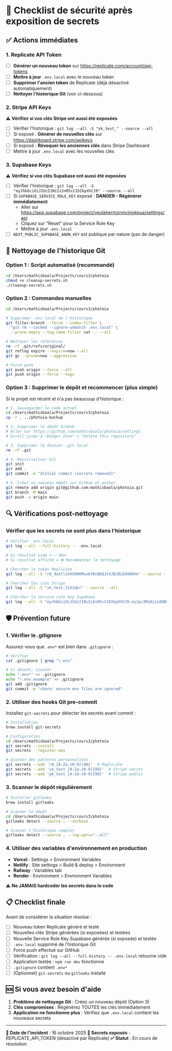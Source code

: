 # 🔐 Checklist de sécurité après exposition de secrets

## ✅ Actions immédiates

### 1. Replicate API Token
- [ ] **Générer un nouveau token** sur https://replicate.com/account/api-tokens
- [ ] **Mettre à jour** `.env.local` avec le nouveau token
- [ ] **Supprimer l'ancien token** de Replicate (déjà désactivé automatiquement)
- [ ] **Nettoyer l'historique Git** (voir ci-dessous)

### 2. Stripe API Keys
⚠️ **Vérifiez si vos clés Stripe ont aussi été exposées**

- [ ] Vérifier l'historique : `git log --all -S "sk_test_" --source --all`
- [ ] Si exposé : **Générer de nouvelles clés** sur https://dashboard.stripe.com/apikeys
- [ ] Si exposé : **Révoquer les anciennes clés** dans Stripe Dashboard
- [ ] Mettre à jour `.env.local` avec les nouvelles clés

### 3. Supabase Keys
⚠️ **Vérifiez si vos clés Supabase ont aussi été exposées**

- [ ] Vérifier l'historique : `git log --all -S "eyJhbGciOiJIUzI1NiIsInR5cCI6IkpXVCJ9" --source --all`
- [ ] Si `SUPABASE_SERVICE_ROLE_KEY` exposé : **DANGER - Régénérer immédiatement**
  - Aller sur https://app.supabase.com/project/veulahermznmcjnokeua/settings/api
  - Cliquez sur "Reset" pour la Service Role Key
  - Mettre à jour `.env.local`
- [ ] `NEXT_PUBLIC_SUPABASE_ANON_KEY` est publique par nature (pas de danger)

## 🧹 Nettoyage de l'historique Git

### Option 1 : Script automatisé (recommandé)

```bash
cd /Users/mathisbaala/Projects/cours3/photoia
chmod +x cleanup-secrets.sh
./cleanup-secrets.sh
```

### Option 2 : Commandes manuelles

```bash
cd /Users/mathisbaala/Projects/cours3/photoia

# Supprimer .env.local de l'historique
git filter-branch --force --index-filter \
  "git rm --cached --ignore-unmatch .env.local" \
  --prune-empty --tag-name-filter cat -- --all

# Nettoyer les références
rm -rf .git/refs/original/
git reflog expire --expire=now --all
git gc --prune=now --aggressive

# Force push
git push origin --force --all
git push origin --force --tags
```

### Option 3 : Supprimer le dépôt et recommencer (plus simple)

Si le projet est récent et n'a pas beaucoup d'historique :

```bash
# 1. Sauvegarder le code actuel
cd /Users/mathisbaala/Projects/cours3/photoia
cp -r . ../photoia-backup

# 2. Supprimer le dépôt GitHub
# Aller sur https://github.com/mathisbaala/photoia/settings
# Scroll jusqu'à "Danger Zone" > "Delete this repository"

# 3. Supprimer le dossier .git local
rm -rf .git

# 4. Réinitialiser Git
git init
git add .
git commit -m "Initial commit (secrets removed)"

# 5. Créer un nouveau dépôt sur GitHub et pusher
git remote add origin git@github.com:mathisbaala/photoia.git
git branch -M main
git push -u origin main
```

## 🔍 Vérifications post-nettoyage

### Vérifier que les secrets ne sont plus dans l'historique

```bash
# Vérifier .env.local
git log --all --full-history -- .env.local

# Si résultat vide = ✅ Bon
# Si résultat affiché = ❌ Recommencer le nettoyage

# Chercher le token Replicate
git log --all -S "r8_9aItlihXX0H6Muu6Y0cB0QJt4JBJ8LE4XARVe" --source --all

# Chercher les clés Stripe
git log --all -S "sk_test_51SIqbr" --source --all

# Chercher la service role key Supabase
git log --all -S "eyJhbGciOiJIUzI1NiIsInR5cCI6IkpXVCJ9.eyJpc3MiOiJzdXBhYmFzZSIsInJlZiI6InZldWxhaGVybXpubWNqbm9rZXVhIiwicm9sZSI6InNlcnZpY2Vfcm9sZSI" --source --all
```

## 🛡️ Prévention future

### 1. Vérifier le .gitignore

Assurez-vous que `.env*` est bien dans `.gitignore` :

```bash
# Vérifier
cat .gitignore | grep "\.env"

# Si absent, ajouter
echo ".env*" >> .gitignore
echo "!.env.example" >> .gitignore
git add .gitignore
git commit -m "chore: ensure env files are ignored"
```

### 2. Utiliser des hooks Git pre-commit

Installez `git-secrets` pour détecter les secrets avant commit :

```bash
# Installation
brew install git-secrets

# Configuration
cd /Users/mathisbaala/Projects/cours3/photoia
git secrets --install
git secrets --register-aws

# Ajouter des patterns personnalisés
git secrets --add 'r8_[A-Za-z0-9]{40}'  # Replicate
git secrets --add 'sk_test_[A-Za-z0-9]{99}'  # Stripe secret
git secrets --add 'pk_test_[A-Za-z0-9]{99}'  # Stripe public
```

### 3. Scanner le dépôt régulièrement

```bash
# Installer gitleaks
brew install gitleaks

# Scanner le dépôt
cd /Users/mathisbaala/Projects/cours3/photoia
gitleaks detect --source . --verbose

# Scanner l'historique complet
gitleaks detect --source . --log-opts="--all"
```

### 4. Utiliser des variables d'environnement en production

- **Vercel** : Settings > Environment Variables
- **Netlify** : Site settings > Build & deploy > Environment
- **Railway** : Variables tab
- **Render** : Environment > Environment Variables

⚠️ **Ne JAMAIS hardcoder les secrets dans le code**

## 📋 Checklist finale

Avant de considérer la situation résolue :

- [ ] Nouveau token Replicate généré et testé
- [ ] Nouvelles clés Stripe générées (si exposées) et testées
- [ ] Nouvelle Service Role Key Supabase générée (si exposée) et testée
- [ ] `.env.local` supprimé de l'historique Git
- [ ] Force push effectué sur GitHub
- [ ] Vérification : `git log --all --full-history -- .env.local` retourne vide
- [ ] Application testée : `npm run dev` fonctionne
- [ ] `.gitignore` contient `.env*`
- [ ] (Optionnel) `git-secrets` ou `gitleaks` installé

## 🆘 Si vous avez besoin d'aide

1. **Problème de nettoyage Git** : Créez un nouveau dépôt (Option 3)
2. **Clés compromises** : Régénérez TOUTES les clés immédiatement
3. **Application ne fonctionne plus** : Vérifiez que `.env.local` contient les nouveaux secrets

---

**📅 Date de l'incident** : 16 octobre 2025
**🔑 Secrets exposés** : REPLICATE_API_TOKEN (désactivé par Replicate)
**✅ Statut** : En cours de résolution
